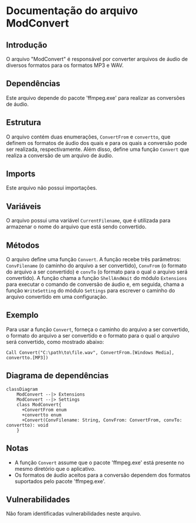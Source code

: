 # Documentação do arquivo ModConvert

## Introdução

O arquivo "ModConvert" é responsável por converter arquivos de áudio de diversos formatos para os formatos MP3 e WAV.

## Dependências

Este arquivo depende do pacote 'ffmpeg.exe' para realizar as conversões de áudio.

## Estrutura

O arquivo contém duas enumerações, `ConvertFrom` e `convertto`, que definem os formatos de áudio dos quais e para os quais a conversão pode ser realizada, respectivamente. Além disso, define uma função `Convert` que realiza a conversão de um arquivo de áudio.

## Imports

Este arquivo não possui importações.

## Variáveis

O arquivo possui uma variável `CurrentFilename`, que é utilizada para armazenar o nome do arquivo que está sendo convertido.

## Métodos

O arquivo define uma função `Convert`. A função recebe três parâmetros: `ConvFilename` (o caminho do arquivo a ser convertido), `ConvFrom` (o formato do arquivo a ser convertido) e `convTo` (o formato para o qual o arquivo será convertido). A função chama a função `ShellAndWait` do módulo `Extensions` para executar o comando de conversão de áudio e, em seguida, chama a função `WriteSetting` do módulo `Settings` para escrever o caminho do arquivo convertido em uma configuração.

## Exemplo

Para usar a função `Convert`, forneça o caminho do arquivo a ser convertido, o formato do arquivo a ser convertido e o formato para o qual o arquivo será convertido, como mostrado abaixo:

```vba
Call Convert("C:\path\to\file.wav", ConvertFrom.[Windows Media], convertto.[MP3])
```

## Diagrama de dependências

```mermaid
classDiagram
    ModConvert --|> Extensions
    ModConvert --|> Settings
    class ModConvert{
      +ConvertFrom enum
      +convertto enum
      +Convert(ConvFilename: String, ConvFrom: ConvertFrom, convTo: convertto): void
    }
```

## Notas

- A função `Convert` assume que o pacote 'ffmpeg.exe' está presente no mesmo diretório que o aplicativo.
- Os formatos de áudio aceitos para a conversão dependem dos formatos suportados pelo pacote 'ffmpeg.exe'.

## Vulnerabilidades

Não foram identificadas vulnerabilidades neste arquivo.